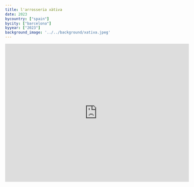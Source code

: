 ```yaml
---
title: l'arrosseria xàtiva
date: 2023
bycountry: ["spain"]
bycity: ["barcelona"]
byyear: ["2023"]
background_image: '../../background/xativa.jpeg'
---
```


<iframe src="https://www.google.com/maps/embed?pb=!1m18!1m12!1m3!1d12741.97420482898!2d2.1507858937212947!3d41.3991976402239!2m3!1f0!2f0!3f0!3m2!1i1024!2i768!4f13.1!3m3!1m2!1s0x12a4a2be80f6755b%3A0x92b40ddded4dc828!2sL&#39;Arrosseria%20X%C3%A0tiva!5e0!3m2!1sen!2sus!4v1702313179652!5m2!1sen!2sus" width="600" height="450" style="border:0;" allowfullscreen="" loading="lazy" referrerpolicy="no-referrer-when-downgrade"></iframe>